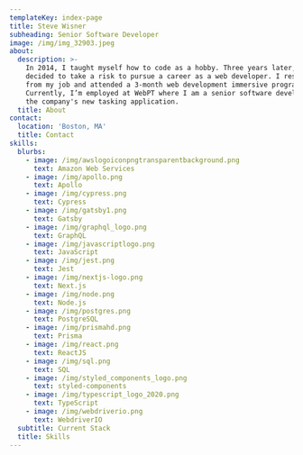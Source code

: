 ```yaml
---
templateKey: index-page
title: Steve Wisner
subheading: Senior Software Developer
image: /img/img_32903.jpeg
about:
  description: >-
    In 2014, I taught myself how to code as a hobby. Three years later, I
    decided to take a risk to pursue a career as a web developer. I resigned
    from my job and attended a 3-month web development immersive program.
    Currently, I’m employed at WebPT where I am a senior software developer for
    the company's new tasking application.
  title: About
contact:
  location: 'Boston, MA'
  title: Contact
skills:
  blurbs:
    - image: /img/awslogoiconpngtransparentbackground.png
      text: Amazon Web Services
    - image: /img/apollo.png
      text: Apollo
    - image: /img/cypress.png
      text: Cypress
    - image: /img/gatsby1.png
      text: Gatsby
    - image: /img/graphql_logo.png
      text: GraphQL
    - image: /img/javascriptlogo.png
      text: JavaScript
    - image: /img/jest.png
      text: Jest
    - image: /img/nextjs-logo.png
      text: Next.js
    - image: /img/node.png
      text: Node.js
    - image: /img/postgres.png
      text: PostgreSQL
    - image: /img/prismahd.png
      text: Prisma
    - image: /img/react.png
      text: ReactJS
    - image: /img/sql.png
      text: SQL
    - image: /img/styled_components_logo.png
      text: styled-components
    - image: /img/typescript_logo_2020.png
      text: TypeScript
    - image: /img/webdriverio.png
      text: WebdriverIO
  subtitle: Current Stack
  title: Skills
---
```



